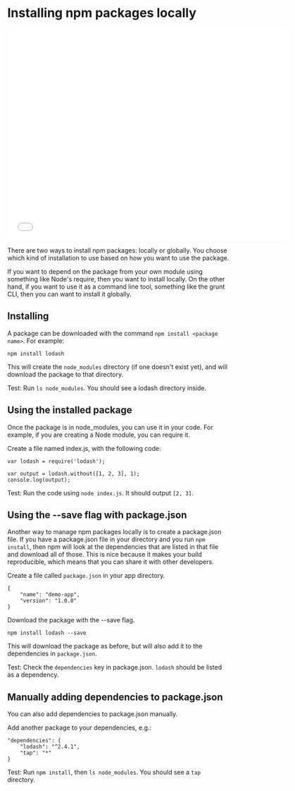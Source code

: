 <!--
title: 04 - Installing npm packages locally
featured: true
-->

# Installing npm packages locally

<iframe width="640" height="480" src="//www.youtube.com/embed/yzdK75mckDI" frameborder="0" allowfullscreen></iframe>

There are two ways to install npm packages: locally or globally. You choose which kind of installation to use based on how you want to use the package.

If you want to depend on the package from your own module using something like Node's require, then you want to install locally. On the other hand, if you want to use it as a command line tool, something like the grunt CLI, then you can want to install it globally.

## Installing

A package can be downloaded with the command `npm install <package name>`. For example:

```
npm install lodash
```

This will create the `node_modules` directory (if one doesn't exist yet), and will download the package to that directory.

Test: Run `ls node_modules`. You should see a lodash directory inside.

## Using the installed package

Once the package is in node_modules, you can use it in your code. For example, if you are creating a Node module, you can require it.

Create a file named index.js, with the following code:

```
var lodash = require('lodash');

var output = lodash.without([1, 2, 3], 1);
console.log(output);
```

Test: Run the code using `node index.js`. It should output `[2, 3]`.

## Using the --save flag with package.json

Another way to manage npm packages locally is to create a package.json file. If you have a package.json file in your directory and you run `npm install`, then npm will look at the dependencies that are listed in that file and download all of those. This is nice because it makes your build reproducible, which means that you can share it with other developers.

Create a file called `package.json` in your app directory.

```
{
    "name": "demo-app",
    "version": "1.0.0"
}
```

Download the package with the --save flag.

```
npm install lodash --save
```

This will download the package as before, but will also add it to the dependencies in `package.json`.

Test: Check the `dependencies` key in package.json. `lodash` should be listed as a dependency.

## Manually adding dependencies to package.json

You can also add dependencies to package.json manually.

Add another package to your dependencies, e.g.:

```
"dependencies": {
    "lodash": "^2.4.1",
    "tap": "*"
}
```

Test: Run `npm install`, then `ls node_modules`. You should see a `tap` directory.
